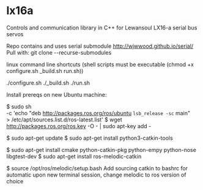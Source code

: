 # lx16a
Controls and communication library in C++ for Lewansoul LX16-a serial bus servos

Repo contains and uses serial submodule http://wjwwood.github.io/serial/
Pull with: git clone --recurse-submodules

linux command line shortcuts (shell scripts must be executable (chmod +x configure.sh _build.sh run.sh))

./configure.sh
./_build.sh
./run.sh

Install prereqs on new Ubuntu machine: 

$ sudo sh \
    -c 'echo "deb http://packages.ros.org/ros/ubuntu `lsb_release -sc` main" \
        > /etc/apt/sources.list.d/ros-latest.list'
$ wget http://packages.ros.org/ros.key -O - | sudo apt-key add -

$ sudo apt-get update
$ sudo apt-get install python3-catkin-tools

$ sudo apt-get install cmake python-catkin-pkg python-empy python-nose libgtest-dev
$ sudo apt-get install ros-melodic-catkin

$ source /opt/ros/melodic/setup.bash
Add sourcing catkin to bashrc for automatic upon new terminal session, change melodic to ros version of choice